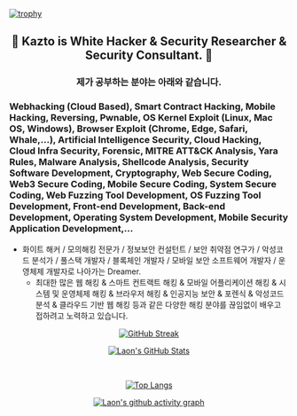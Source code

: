 [![trophy](https://github-profile-trophy.vercel.app/?username=KaztoRay&theme=algolia&column=10)](https://github.com/Luon/)

<div align = "center">
<h2> 💫 Kazto is White Hacker & Security Researcher & Security Consultant. 💫 </h2>
</div>

<div align = "center">
<h3> 제가 공부하는 분야는 아래와 같습니다. </h3>
</div>

### Webhacking (Cloud Based), Smart Contract Hacking, Mobile Hacking, Reversing, Pwnable, OS Kernel Exploit (Linux, Mac OS, Windows), Browser Exploit (Chrome, Edge, Safari, Whale,...),  Artificial Intelligence Security, Cloud Hacking, Cloud Infra Security, Forensic, MITRE ATT&CK Analysis, Yara Rules, Malware Analysis, Shellcode Analysis, Security Software Development, Cryptography, Web Secure Coding, Web3 Secure Coding, Mobile Secure Coding, System Secure Coding, Web Fuzzing Tool Development, OS Fuzzing Tool Development, Front-end Development, Back-end Development, Operating System Development, Mobile Security Application Development,...
 
- 화이트 해커 / 모의해킹 전문가 / 정보보안 컨설턴트 / 보안 취약점 연구가 / 악성코드 분석가 / 풀스택 개발자 / 블록체인 개발자 / 모바일 보안 소프트웨어 개발자 / 운영체제 개발자로 나아가는 Dreamer.
   - 최대한 많은 웹 해킹 & 스마트 컨트랙트 해킹 & 모바일 어플리케이션 해킹 & 시스템 및 운영체제 해킹 & 브라우저 해킹 & 인공지능 보안 & 포렌식 & 악성코드 분석 & 클라우드 기반 웹 해킹 등과 같은 다양한 해킹 분야를 끊임없이 배우고 접하려고 노력하고 있습니다.

<div align = "center">

[![GitHub Streak](https://github-readme-streak-stats.herokuapp.com/?user=KaztoRay&theme=holi-theme)](https://git.io/streak-stats)

[![Laon's GitHub Stats](https://github-readme-stats.vercel.app/api?username=KaztoRay&hide=contribs,prs&show_icons=true&theme=ambient_gradient)](https://github.com/anuraghazra/github-readme-stats)

<br>

[![Top Langs](https://github-readme-stats.vercel.app/api/top-langs/?username=KaztoRay&langs_count=10&hide=contribs,prs&show_icons=true&theme=ambient_gradient)](https://github.com/anuraghazra/github-readme-stats)

[![Laon's github activity graph](https://github-readme-activity-graph.vercel.app/graph?username=KaztoRay&theme=react-dark&border=true)](https://github.com/ashutosh00710/github-readme-activity-graph)

</div>
 
 
